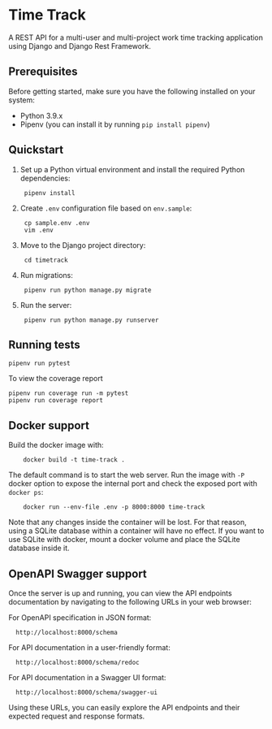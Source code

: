 # Time Track

A REST API for a multi-user and multi-project work time tracking
application using Django and Django Rest Framework.

## Prerequisites

Before getting started, make sure you have the following installed on your system:

-   Python 3.9.x
-   Pipenv (you can install it by running `pip install pipenv`)

## Quickstart

1. Set up a Python virtual environment and install the required Python dependencies:

        pipenv install

2. Create `.env` configuration file based on `env.sample`:

        cp sample.env .env
        vim .env

3. Move to the Django project directory:

        cd timetrack

5. Run migrations:

        pipenv run python manage.py migrate

6. Run the server:

        pipenv run python manage.py runserver


## Running tests

    pipenv run pytest

To view the coverage report

    pipenv run coverage run -m pytest
    pipenv run coverage report

## Docker support

Build the docker image with:

        docker build -t time-track .

The default command is to start the web server. Run the image
with `-P` docker option to expose the internal port and check the exposed
port with `docker ps`:

        docker run --env-file .env -p 8000:8000 time-track

Note that any changes inside the container will be lost. For that reason, using a SQLite database within a container will
have no effect. If you want to use SQLite with docker, mount a docker volume and place the SQLite database inside it.

## OpenAPI Swagger support

Once the server is up and running, you can view the API endpoints documentation by navigating to the following URLs in your web browser:

For OpenAPI specification in JSON format:

      http://localhost:8000/schema

For API documentation in a user-friendly format:

      http://localhost:8000/schema/redoc

For API documentation in a Swagger UI format:

      http://localhost:8000/schema/swagger-ui

Using these URLs, you can easily explore the API endpoints and their expected request and 
response formats.
